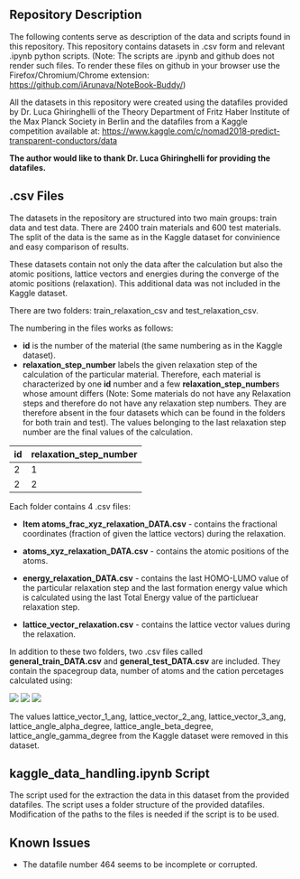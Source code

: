 ## Repository Description
The following contents serve as description of the data and scripts found in this repository. This repository contains datasets in .csv form and relevant .ipynb python scripts.
(Note: The scripts are .ipynb and github does not render such files. To render these files on github in your browser use the Firefox/Chromium/Chrome extension: https://github.com/iArunava/NoteBook-Buddy/)

All the datasets in this repository were created using the datafiles provided by Dr. Luca Ghiringhelli of the Theory Department of Fritz Haber Institute of the Max Planck Society in Berlin and the datafiles from a Kaggle competition available at: https://www.kaggle.com/c/nomad2018-predict-transparent-conductors/data

**The author would like to thank Dr. Luca Ghiringhelli for providing the datafiles.**

## .csv Files
The datasets in the repository are structured into two main groups: train data and test data. There are 2400 train materials and 600 test materials. The split of the data is the same as in the Kaggle dataset for convinience and easy comparison of results.

These datasets contain not only the data after the calculation but also the atomic positions, lattice vectors and energies during the converge of the atomic positions (relaxation). This additional data was not included in the Kaggle dataset.

There are two folders: train_relaxation_csv and test_relaxation_csv.

The numbering in the files works as follows: 
* **id** is the number of the material (the same numbering as in the Kaggle dataset).
* **relaxation_step_number** labels the given relaxation step of the calculation of the particular material. Therefore, each material is characterized by one **id** number and a few **relaxation_step_number**s whose amount differs (Note: Some materials do not have any Relaxation steps and therefore do not have any relaxation step numbers. They are therefore absent in the four datasets which can be found in the folders for both train and test). The values belonging to the last relaxation step number are the final values of the calculation.

id | relaxation_step_number
------------ | -------------
2 | 1
2 | 2

Each folder contains 4 .csv files:
* **Item atoms_frac_xyz_relaxation_DATA.csv** - contains the fractional coordinates (fraction of given the lattice vectors) during the relaxation.

* **atoms_xyz_relaxation_DATA.csv** - contains the atomic positions of the atoms.

* **energy_relaxation_DATA.csv** - contains the last HOMO-LUMO value of the particular relaxation step and the last formation energy value which is calculated using the last Total Energy value of the particluear relaxation step.

* **lattice_vector_relaxation.csv** - contains the lattice vector values during the relaxation.

In addition to these two folders, two .csv files called **general_train_DATA.csv** and **general_test_DATA.csv** are included. They contain the spacegroup data, number of atoms and the cation percetages calculated using:

<img src="https://render.githubusercontent.com/render/math?math=x = \frac{ n_{Al} }{ n_{Al} %2B n_{Ga} %2B n_{In} } ">
<img src="https://render.githubusercontent.com/render/math?math=y = \frac{ n_{Ga} }{ n_{Al} %2B n_{Ga} %2B n_{In} } ">
<img src="https://render.githubusercontent.com/render/math?math=z = \frac{ n_{In} }{ n_{Al} %2B n_{Ga} %2B n_{In} } ">

The values lattice_vector_1_ang, lattice_vector_2_ang, lattice_vector_3_ang, lattice_angle_alpha_degree, lattice_angle_beta_degree, lattice_angle_gamma_degree from the Kaggle dataset were removed in this dataset.

## kaggle_data_handling.ipynb Script
The script used for the extraction the data in this dataset from the provided datafiles. The script uses a folder structure of the provided datafiles. Modification of the paths to the files is needed if the script is to be used.

## Known Issues
* The datafile number 464 seems to be incomplete or corrupted.

